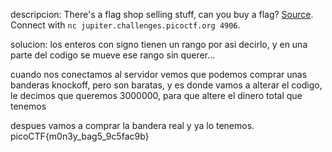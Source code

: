 descripcion:
There's a flag shop selling stuff, can you buy a flag? [Source](https://jupiter.challenges.picoctf.org/static/64e724ad327f83ad833d9c6baa072b1f/store.c). Connect with `nc jupiter.challenges.picoctf.org 4906`.

solucion:
los enteros con signo tienen un rango por asi decirlo, y en una parte del codigo se mueve ese rango sin querer...

cuando nos conectamos al servidor vemos que podemos comprar unas banderas knockoff, pero son baratas, y es donde vamos a alterar el codigo, le decimos que queremos 3000000, para que altere el dinero total que tenemos

despues vamos a comprar la bandera real y ya lo tenemos.
picoCTF{m0n3y_bag5_9c5fac9b}